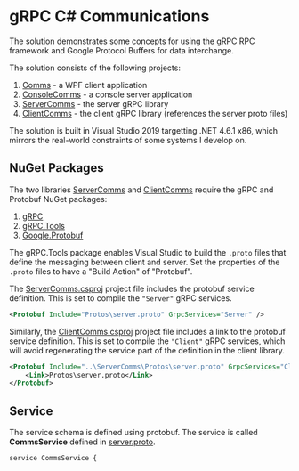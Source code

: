 # gRPC C# Communications

The solution demonstrates some concepts for using the gRPC RPC framework and Google Protocol Buffers for data interchange.

The solution consists of the following projects:
1. [Comms](./Comms/) - a WPF client application
2. [ConsoleComms](./ConsoleComms/) - a console server application
3. [ServerComms](./ServerComms/) - the server gRPC library
4. [ClientComms](./ClientComms/) - the client gRPC library (references the server proto files)

The solution is built in Visual Studio 2019 targetting .NET 4.6.1 x86, which mirrors the real-world constraints of some systems I develop on.

## NuGet Packages

The two libraries [ServerComms](./ServerComms/) and [ClientComms](./ClientComms/) require the gRPC and Protobuf NuGet packages:
1. [gRPC](https://www.nuget.org/packages/Grpc/)
2. [gRPC.Tools](https://www.nuget.org/packages/Grpc.Tools/)
3. [Google.Protobuf](https://www.nuget.org/packages/Google.Protobuf)

The gRPC.Tools package enables Visual Studio to build the `.proto` files that define the messaging between client and server. Set the properties of the `.proto` files to
have a "Build Action" of "Protobuf".

The [ServerComms.csproj](./ServerComms/ServerComms.csproj) project file includes the protobuf service definition. This is set to compile the `"Server"` gRPC services.

```xml
<Protobuf Include="Protos\server.proto" GrpcServices="Server" />
```

Similarly, the [ClientComms.csproj](./ClientComms/ClientComms.csproj) project file includes a link to the protobuf service definition. This is set to compile the `"Client"`
gRPC services, which will avoid regenerating the service part of the definition in the client library.

```xml
<Protobuf Include="..\ServerComms\Protos\server.proto" GrpcServices="Client">
    <Link>Protos\server.proto</Link>
</Protobuf>
```

## Service

The service schema is defined using protobuf. The service is called **CommsService** defined in [server.proto](./ServerComms/Protos/server.proto).

```
service CommsService {
```

